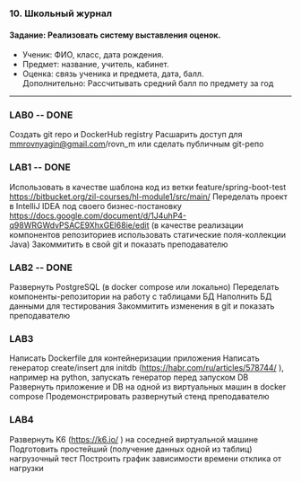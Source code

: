 ### 10. Школьный журнал
#### Задание: Реализовать систему выставления оценок.
- Ученик: ФИО, класс, дата рождения.
- Предмет: название, учитель, кабинет.
- Оценка: связь ученика и предмета, дата, балл.
Дополнительно: Рассчитывать средний балл по предмету за год

---
### LAB0 -- DONE

Создать git repo и DockerHub registry
Расшарить доступ для mmrovnyagin@gmail.com/rovn_m или сделать публичным git-репо


### LAB1 -- DONE
Использовать в качестве шаблона код из ветки feature/spring-boot-test https://bitbucket.org/zil-courses/hl-module1/src/main/ 
Переделать проект в IntelliJ IDEA под своего бизнес-постановку https://docs.google.com/document/d/1J4uhP4-q98WRGWdvPSACE9XhxGEI68ie/edit  (в качестве реализации компонентов репозиториев использовать статические поля-коллекции Java)
Закоммитить в свой git и показать преподавателю


### LAB2 -- DONE
Развернуть PostgreSQL (в docker compose или локально)
Переделать компоненты-репозитории на работу с таблицами БД
Наполнить БД данными для тестирования
Закоммитить изменения в git и показать преподавателю

### LAB3
Написать Dockerfile для контейнеризации приложения
Написать генератор create/insert для initdb (https://habr.com/ru/articles/578744/ ), например на python, запускать генератор перед запуском DB
Развернуть приложение и DB на одной из виртуальных машин в docker compose
Продемонстрировать развернутый стенд преподавателю

### LAB4
Развернуть K6 (https://k6.io/ ) на соседней виртуальной машине
Подготовить простейший (получение данных одной из таблиц) нагрузочный тест
Построить график зависимости времени отклика от нагрузки

